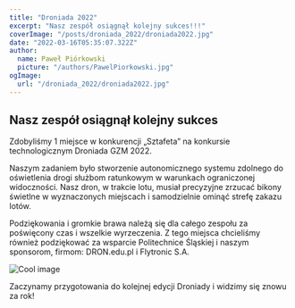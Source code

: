 ```yaml
---
title: "Droniada 2022"
excerpt: "Nasz zespół osiągnął kolejny sukces!!!"
coverImage: "/posts/droniada_2022/droniada2022.jpg"
date: "2022-03-16T05:35:07.322Z"
author:
  name: Paweł Piórkowski
  picture: "/authors/PawelPiorkowski.jpg"
ogImage:
  url: "/droniada_2022/droniada2022.jpg"
---
```


## Nasz zespół osiągnął kolejny sukces

Zdobyliśmy 1 miejsce w konkurencji „Sztafeta” na konkursie technologicznym Droniada GZM 2022.

Naszym zadaniem było stworzenie autonomicznego systemu zdolnego do oświetlenia drogi służbom ratunkowym w warunkach ograniczonej widoczności. Nasz dron, w trakcie lotu, musiał precyzyjne zrzucać bikony świetlne w wyznaczonych miejscach i samodzielnie ominąć strefę zakazu lotów.

Podziękowania i gromkie brawa należą się dla całego zespołu za poświęcony czas i wszelkie wyrzeczenia. Z tego miejsca chcieliśmy również podziękować za wsparcie Politechnice Śląskiej i naszym sponsorom, firmom: DRON.edu.pl i Flytronic S.A.

![Cool image](/posts/lorem_ipsum/droniada2022.jpg "Cool image")

Zaczynamy przygotowania do kolejnej edycji Droniady i widzimy się znowu za rok!
